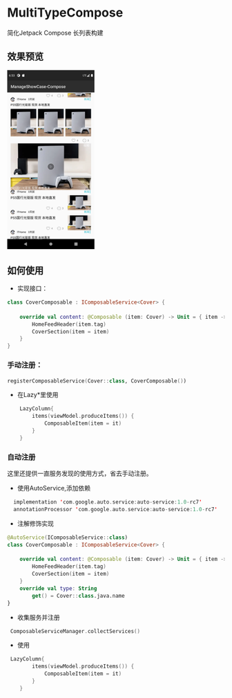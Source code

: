 # MultiTypeCompose
简化Jetpack Compose 长列表构建 
## 效果预览

<img src=https://github.com/Palardin3/MultiTypeCompose/blob/main/preview.png width=40% />

## 如何使用

- 实现接口：
```kotlin
class CoverComposable : IComposableService<Cover> {

    override val content: @Composable (item: Cover) -> Unit = { item ->
        HomeFeedHeader(item.tag)
        CoverSection(item = item)
    }
}
```

### 手动注册：
```kotlin
registerComposableService(Cover::class, CoverComposable())
```

- 在Lazy*里使用
```kotlin
    LazyColumn{
        items(viewModel.produceItems()) {
            ComposableItem(item = it)
        }
    }
```


### 自动注册
这里还提供一直服务发现的使用方式，省去手动注册。
- 使用AutoService,添加依赖
```kotlin
  implementation 'com.google.auto.service:auto-service:1.0-rc7'
  annotationProcessor 'com.google.auto.service:auto-service:1.0-rc7'
```

- 注解修饰实现
```kotlin
@AutoService(IComposableService::class)
class CoverComposable : IComposableService<Cover> {

    override val content: @Composable (item: Cover) -> Unit = { item ->
        HomeFeedHeader(item.tag)
        CoverSection(item = item)
    }
    override val type: String
        get() = Cover::class.java.name
}
```

- 收集服务并注册
```kotlin
 ComposableServiceManager.collectServices()
```

- 使用
```kotlin
 LazyColumn{
        items(viewModel.produceItems()) {
            ComposableItem(item = it)
        }
    }
```

